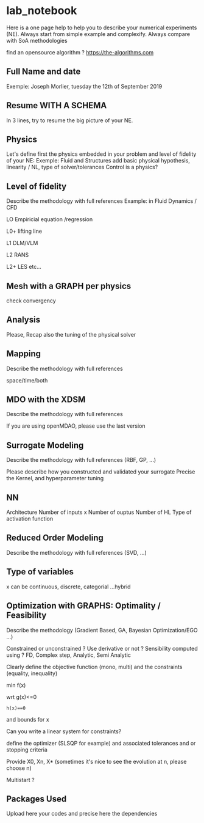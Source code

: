 # lab_notebook
Here is a one page help to help you to describe your numerical experiments (NE).
Always start from simple example and complexify.
Always compare with SoA methodologies

find an opensource algorithm ?
https://the-algorithms.com


## Full Name and date
Exemple: Joseph Morlier, tuesday the 12th of September 2019

## Resume WITH A SCHEMA
In 3 lines, try to resume the big picture of your NE.



## Physics
Let's define first the physics embedded in your problem and  level of fidelity of your NE:
Exemple: Fluid and Structures
add basic physical hypothesis, linearity / NL, type of solver/tolerances
Control is a physics?

## Level of fidelity
Describe the methodology with full references
Example: in Fluid Dynamics / CFD

LO Empiricial equation /regression

L0+ lifting line

L1 DLM/VLM

L2 RANS 

L2+ LES etc...

## Mesh with a GRAPH per physics
check convergency

## Analysis
Please, Recap also the tuning of the physical solver

## Mapping
Describe the methodology with full references

space/time/both

## MDO with the XDSM
Describe the methodology with full references

If you are using openMDAO, please use the last version

## Surrogate Modeling
Describe the methodology with full references (RBF, GP, ...)

Please describe how you constructed and validated your surrogate
Precise the Kernel, and hyperparameter tuning

## NN
Architecture 
Number of inputs x Number of ouptus
Number of HL
Type of activation function

## Reduced Order Modeling
Describe the methodology with full references (SVD, ...)

## Type of variables
x can be continuous, discrete, categorial ...hybrid

## Optimization with GRAPHS: Optimality / Feasibility 
Describe the methodology (Gradient Based, GA, Bayesian Optimization/EGO ...)

Constrained or unconstrained ?
Use derivative or not ?
Sensibility computed using ? FD, Complex step, Analytic, Semi Analytic

Clearly define the objective function (mono, multi) and the constraints (equality, inequality)

min f(x)

wrt g(x)<=0

    h(x)==0
    
and bounds for x

Can you write a linear system for constraints?
    
define the optimizer (SLSQP for example) and associated tolerances and or stopping criteria


Provide X0, Xn, X* (sometimes it's nice to see the evolution at n, please choose n)



Multistart ?

## Packages Used
Upload here your codes and precise here the dependencies
    
    







